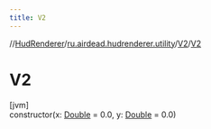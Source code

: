 ```yaml
---
title: V2
---
```

//[HudRenderer](../../../index.html)/[ru.airdead.hudrenderer.utility](../index.html)/[V2](index.html)/[V2](-v2.html)



# V2



[jvm]\
constructor(x: [Double](https://kotlinlang.org/api/latest/jvm/stdlib/kotlin/-double/index.html) = 0.0, y: [Double](https://kotlinlang.org/api/latest/jvm/stdlib/kotlin/-double/index.html) = 0.0)




